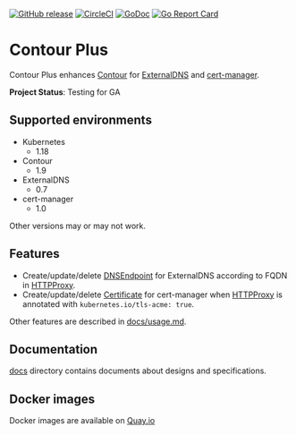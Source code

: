 [![GitHub release](https://img.shields.io/github/release/cybozu-go/contour-plus.svg?maxAge=60)][releases]
[![CircleCI](https://circleci.com/gh/cybozu-go/contour-plus.svg?style=svg)](https://circleci.com/gh/cybozu-go/contour-plus)
[![GoDoc](https://godoc.org/github.com/cybozu-go/contour-plus?status.svg)][godoc]
[![Go Report Card](https://goreportcard.com/badge/github.com/cybozu-go/contour-plus)](https://goreportcard.com/report/github.com/cybozu-go/contour-plus)

Contour Plus
============

Contour Plus enhances [Contour][] for [ExternalDNS][] and [cert-manager][].

**Project Status**: Testing for GA

Supported environments
----------------------

- Kubernetes
  - 1.18
- Contour
  - 1.9
- ExternalDNS
  - 0.7
- cert-manager
  - 1.0

Other versions may or may not work.

Features
--------

- Create/update/delete [DNSEndpoint][] for ExternalDNS according to FQDN in [HTTPProxy][].
- Create/update/delete [Certificate][] for cert-manager when [HTTPProxy][] is annotated with `kubernetes.io/tls-acme: true`.

Other features are described in [docs/usage.md](docs/usage.md).

Documentation
-------------

[docs](docs/) directory contains documents about designs and specifications.

[releases]: https://github.com/cybozu-go/contour-plus/releases
[godoc]: https://godoc.org/github.com/cybozu-go/contour-plus
[Contour]: https://github.com/projectcontour/contour
[ExternalDNS]: https://github.com/kubernetes-sigs/external-dns
[cert-manager]: https://github.com/jetstack/cert-manager
[HTTPProxy]: https://github.com/projectcontour/contour/blob/master/site/docs/master/httpproxy.md
[DNSEndpoint]: https://github.com/kubernetes-sigs/external-dns/blob/master/docs/contributing/crd-source.md
[Certificate]: http://docs.cert-manager.io/en/latest/reference/certificates.html

Docker images
-------------

Docker images are available on [Quay.io](https://quay.io/repository/cybozu/contour-plus)
